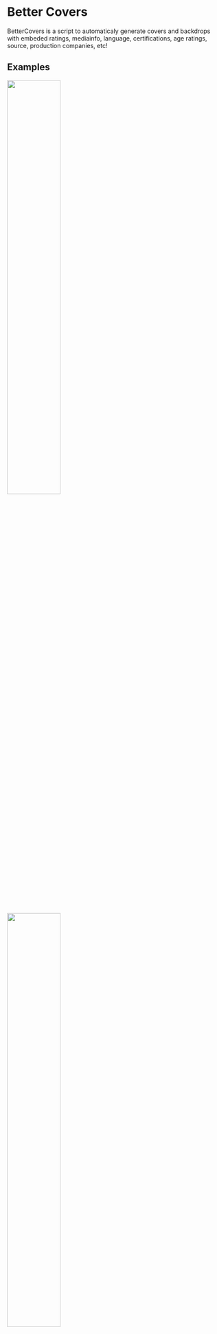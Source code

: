 # Better Covers
BetterCovers is a script to automaticaly generate covers and backdrops with embeded ratings, mediainfo, language, certifications, age ratings, source, production companies, etc!

## Examples
<img src="https://user-images.githubusercontent.com/30437204/139999685-99a366ab-a3f7-4967-a690-b73482827328.jpg" width="49.7%"> <img src="https://user-images.githubusercontent.com/30437204/139999850-99fd67a6-bfad-41cf-99fb-b3572907330b.jpg" width="49.7%">
<img src="https://user-images.githubusercontent.com/30437204/139999682-c146b1fc-0021-4c26-b4e9-048cc763fa2d.jpg" width="100%">

The script is made to be fully customizable, all properties can be disabled and custom cover templates can be selected based on a large number of filters!   
After executing the script you have to refresh the library on Emby/Plex/Jellyfin for this to take effect! (Or configure the agent in the config file to automaticaly update the library!)

## Downloading
### Docker
The easiest option for running is using [docker](https://hub.docker.com/r/ilarramendi/better-covers) (Runs 50% slower than the script for some reason).  
``` 
docker run -i --rm \
  -v /path/to/media:/media \
  -v /path/to/config:/config \
  -e parameters="-o -w 20" \
  ilarramendi/better-covers 
```
### Python
Clone the project: `git clone https://github.com/ilarramendi/BetterCovers`  
Install python requirments: `pip3 install -r requirements.txt`  
Install program requirments: `sudo apt install -y wkhtmltopdf ffmpeg`  
Run: `python3 BetterCovers.py '/path/to/media/*'`  
 
## Folder structure
Each movie needs to be inside a unique folder.  
Each TV show season must be inside a unique folder.  
For better identification folders names can have imdb or tmdb ids like: `[tmdbid=123456]` or `[imdbid=123456]`   

## Planned features
- [ ] Option to save images on Agent metadata folder to improve menu loading time (media images on HDD load a bit slow on emby)
- [ ] Different themes (suggestions are apreciate)
- [ ] Use existing cover
- [ ] Add aditional mediainfo properties (dolby, ATMOS, audio channels)
- [ ] Add connection with Sonarr and Radarr api (or script on import)
- [ ] Add connection to plex api
- [ ] Add original downloaded image cache for faster cover creation (wkhtmltopdf cache not working)

## Config.json
This specifies settings for running the scrip.
| Name                      | Description                                             | Values                                 |
| ------------------------- | ------------------------------------------------------- | -------------------------------------- | 
| defaultAudioLanguage      | Default language to use if no language found            | ENG (ISO 639-2/T), empty for off       |
| mediainfoUpdateInterval   | Time to update mediainfo (days)                         | 14                                     |
| IMDBTitlesUpdateInterval  | Time to update IMDB titles dataset (days)               | 7                                      |
| IMDBRatingsUpdateInterval | Time to update IMDB ratings dataset (days)              | 7                                      |
| preferedImageLanguage     | Prefered image language to download                     | en-US (Language code)                  |
| ratingsOrder              | Order to show ratings                                   | (dont remove items, just change order) |
| mediainfoOrder            | Prefered image language to download                     | (dont remove items, just change order) |
| wkhtmltoimagePath         | Path to wkhtmltoimage                                   | /usr/bin/wkhtmltoimage                 |
| tmdbApi                   | TMDB api key (can be changed if tmdb api limit reached) | 123456789                              |
| omdbApi                   | OMDB api key (used to get missing metadata, not needed) | 123456789                              |

### Agent (Automaticaly update library)
| Name           | Description                                        | Values                     |
| -------------- | -------------------------------------------------- | -------------------------- | 
| type           | Media agent to update                              | jellyfin or emby           |
| url            | Full path to media agent                           | http://192.168.1.7:8989    |
| apiKey         | Media agent api key                                | 123456456                  |

### Scraping
This section enables/disables different ratings providers
| Name           | Description                                           | Values                     |
| -------------- | ---------------------------------------------------   | -------------------------- | 
| RT             | Get RT-CF certification, RT and RTA ratings (SLOWEST) | true or false              |
| IMDB           | Get IMDB ratings from dataset                         | true or false              |
| textlessPosters| Not workint ATM!                                      | true or false              |
| LB             | Get LB ratings                                        | true or false              |
| TVTime         | Get TVTime ratings (Almost all are positive ratings)  | true or false              |
| MetaCritic     | Get MTC-MS certifications and MTC ratings             | true or false              |
| Trakt          | Get Trakt ratings                                     | true or false              |

### Templates
This section defined wich template is going to be used based on media properties/ratings/etc, the first template matching will be selected so place the more restrictive options first.
The only required property is: `cover`
| Name                | Description                                                | Values                           |
| ------------------- | ---------------------------------------------------------- | -------------------------------- | 
| cover               | Html file to use, needs to be located on media/templates   | cover, goodMovies, etc...        |
| ratings             | Filter by ratings with a value > or < than a number        | "TMDB": ">7.5"                   |
| path                | Filter by text on path                                     | /media/kidsMovies                |
| type                | Filter by type of media, sepparated by ','                 | movie,tv,season,episode,movie_backdrop,<br>tv_backdrop,season_backdrop |
| productionCompanies | Filter by production company TMDB id, int array            | [150, 250, 2]                    |
| ageRating           | Filter by age rating < than value                          | G, PG, PG-13, R, NC-17, NR       |



## Covers.json
This folder specifies wich properties are enabled for each cover type, most options are self-explanatory, these are the other options.
| Name                         | Description                                                         | Values                     |
| ---------------------------- | ------------------------------------------------------------------- | -------------------------- | 
| generateImages               | Extract images from media instead of downloading (NOT WORKING ATM)  | true or false              |
| audio                        | Audio languages to use (uses first language found)                  | ENG,SPA,JPN (ISO 639-2/T)  |
| output                       | Output file names separated by ';' ($NAME is replaced with filename)| poster.jpg;cover.png       |
| productionCompanies          | Array of production companies to show (IMDB PC id)                  | [123, 456, 451]            |
| productionCompaniesBlacklist | Blacklist or whitelist production companies                         | true or false              |
| productionCompaniesBlacklist | Blacklist or whitelist production companies                         | true or false              |
| usePercentage                | Use percentage for ratings instead of 0 - 10                        | true or false              |
| extractImage                 | Extract image with ffmpeg from media (EP cover, MV and TV backdrops)| true or false              |
| useExistingImage             | Use existing cover image if exists                                  | true or false              |


## Replacing Assets
Assets can be replaced inside the folder `media` in the work directory (can be changed with `-wd`, default wd is next to script or `/config` in docker), paths need to be the same as [here](https://github.com/ilarramendi/BetterCovers/tree/main/media).  


## Templates 
This is how you can customize covers however you like, just edit the html cover and generate images again with parameter `-o`.
Example templates can be found on [media/templates](https://github.com/ilarramendi/BetterCovers/tree/main/media/templates)
The script replaces certain tags on the html file.
| TAG                         | Raplace Value                                                                                                                            |
| --------------------------- | ---------------------------------------------------------------------------------------------------------------------------------------- |
| `<!--TITLE-->`              | Title of media                                                                                                                           |
| `$IMGSRC`                   | Path to cover/backdrop                                                                                                                   |
| `<!--RATINGS-->`            | `<div class='ratingContainer ratings-NAME'><img src='...' class='ratingIcon'/>VALUE<label class='ratingText'></div>` <br>For each rating |
| `<!--MEDIAINFO-->`          | `<div class='mediainfoImgContainer mediainfo-PROPERY'><img src= '...' class='mediainfoIcon'></div>` <br>For each mediainfo property      |
| `<!--PRODUCTIONCOMPANIES-->`| `<div class='pcWrapper producionCompany-ID'><img src='...' class='producionCompany'/></div>` <br>For production company                  |
| `<!--CERTIFICATIONS-->`     | `<img src= "..." class="certification"/>`<br>For each certification                                                                      |


## Parameters
`-o true` Ovewrite any cover found (images are automaticaly overwriten if info changes)
`-wd /path/to/wd` Change the default working directory (where config files, images and covers are stored)    
`-w number` Number of workers to use, default 20 (using too many workers can result in images not loading correctly or hitting api limits)  
`-v number` Verbose level from 0 to 5, default 2.
`--dry` Performs a dry run, only getting metadata, not generating any image.
`--json` Save metadata to metadata.json, usefull for debugin and connecting with other programs.
